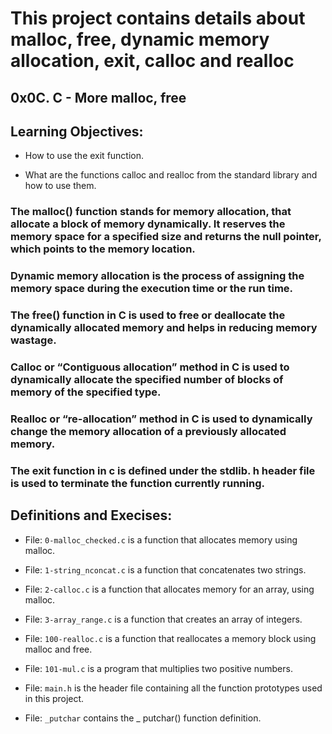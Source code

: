 # This project contains details about malloc, free, dynamic memory allocation, exit, calloc and  realloc

## 0x0C. C - More malloc, free

## Learning Objectives:

- How to use the exit function.

- What are the functions calloc and realloc from the standard library and how to use them.

### The malloc() function stands for memory allocation, that allocate a block of memory dynamically. It reserves the memory space for a specified size and returns the null pointer, which points to the memory location.

### Dynamic memory allocation is the process of assigning the memory space during the execution time or the run time.

### The free() function in C is used to free or deallocate the dynamically allocated memory and helps in reducing memory wastage.

### Calloc or “Contiguous allocation” method in C is used to dynamically allocate the specified number of blocks of memory of the specified type.

### Realloc or “re-allocation” method in C is used to dynamically change the memory allocation of a previously allocated memory.

### The exit function in c is defined under the stdlib. h header file is used to terminate the function currently running.

## Definitions and Execises:

- File: `0-malloc_checked.c` is a function that allocates memory using malloc.

- File: `1-string_nconcat.c` is a function that concatenates two strings.

- File: `2-calloc.c` is a function that allocates memory for an array, using malloc.

- File: `3-array_range.c` is a function that creates an array of integers.

- File: `100-realloc.c` is a function that reallocates a memory block using malloc and free.

- File: `101-mul.c` is a program that multiplies two positive numbers.

- File: `main.h` is the header file containing all the function prototypes used in this project.

- File: `_putchar` contains the _ putchar() function definition.
